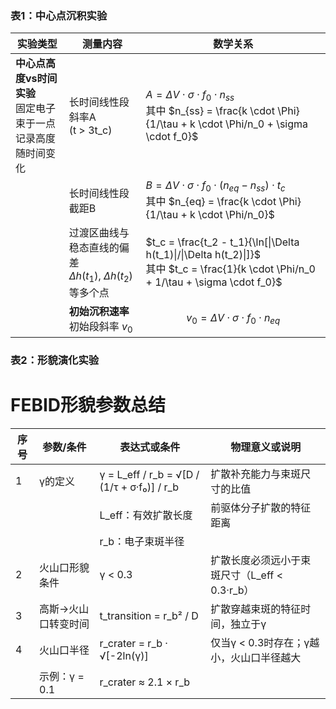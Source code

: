 ### 表1：中心点沉积实验

| 实验类型 | 测量内容 | 数学关系 |
|----------|----------|----------|
| **中心点高度vs时间实验**<br>固定电子束于一点<br>记录高度随时间变化 | 长时间线性段斜率A<br>(t > 3t_c) | $A = \Delta V \cdot \sigma \cdot f_0 \cdot n_{ss}$<br>其中 $n_{ss} = \frac{k \cdot \Phi}{1/\tau + k \cdot \Phi/n_0 + \sigma \cdot f_0}$ |
| | 长时间线性段截距B | $B = \Delta V \cdot \sigma \cdot f_0 \cdot (n_{eq} - n_{ss}) \cdot t_c$<br>其中 $n_{eq} = \frac{k \cdot \Phi}{1/\tau + k \cdot \Phi/n_0}$ |
| | 过渡区曲线与稳态直线的偏差<br>$\Delta h(t_1)$, $\Delta h(t_2)$等多个点 | $t_c = \frac{t_2 - t_1}{\ln[\|\Delta h(t_1)\|/\|\Delta h(t_2)\|]}$<br>其中 $t_c = \frac{1}{k \cdot \Phi/n_0 + 1/\tau + \sigma \cdot f_0}$ |
| | **初始沉积速率**<br>初始段斜率 $v_0$<br> | $$v_0 = \Delta V \cdot \sigma \cdot f_0 \cdot n_{eq}$$ |


### 表2：形貌演化实验

# FEBID形貌参数总结

| 序号 | 参数/条件                | 表达式或条件                                         | 物理意义或说明                                  |
|------|--------------------------|------------------------------------------------------|--------------------------------------------------|
| 1    | γ的定义                  | γ = L_eff / r_b = √[D / (1/τ + σ·f₀)] / r_b          | 扩散补充能力与束斑尺寸的比值                     |
|      |                          | L_eff：有效扩散长度                                 | 前驱体分子扩散的特征距离                         |
|      |                          | r_b：电子束斑半径                                   |                                                  |
| 2    | 火山口形貌条件          | γ < 0.3                                              | 扩散长度必须远小于束斑尺寸（L_eff < 0.3·r_b）   |
| 3    | 高斯→火山口转变时间     | t_transition = r_b² / D                              | 扩散穿越束斑的特征时间，独立于γ                 |
| 4    | 火山口半径              | r_crater = r_b · √[-2ln(γ)]                          | 仅当γ < 0.3时存在；γ越小，火山口半径越大         |
|      | 示例：γ = 0.1            | r_crater ≈ 2.1 × r_b                                 |                                                  |




